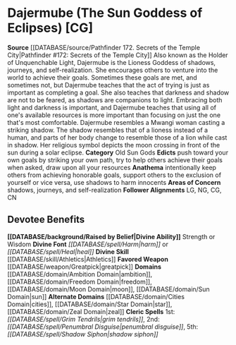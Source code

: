 ﻿---
ability:
- Strength
- Wisdom
ability_boost:
- Strength
- Wisdom
alignment: CG
deity:
- '[[DATABASE/deity/Dajermube|Dajermube]]'
deity_category: Old Sun Gods
divine_font: Harm or Heal
domain:
- '[[DATABASE/domain/Ambition Domain|Ambition]]'
- '[[DATABASE/domain/Cities Domain|Cities]]'
- '[[DATABASE/domain/Freedom Domain|Freedom]]'
- '[[DATABASE/domain/Moon Domain|Moon]]'
- '[[DATABASE/domain/Star Domain|Star]]'
- '[[DATABASE/domain/Sun Domain|Sun]]'
- '[[DATABASE/domain/Zeal Domain|Zeal]]'
favored_weapon: '[[DATABASE/weapon/Greatpick|Greatpick]]'
follower_alignment:
- LG
- NG
- CG
- CN
id: '235'
name: Dajermube
rarity: Common
skill:
- '[[DATABASE/skill/Athletics|Athletics]]'
source: '[[DATABASE/source/Pathfinder 172. Secrets of the Temple City|Pathfinder #172:
  Secrets of the Temple City]]'
type: Deity

---
# Dajermube (The Sun Goddess of Eclipses) [CG]

**Source** [[DATABASE/source/Pathfinder 172. Secrets of the Temple City|Pathfinder #172: Secrets of the Temple City]]
Also known as the Holder of Unquenchable Light, Dajermube is the Lioness Goddess of shadows, journeys, and self-realization. She encourages others to venture into the world to achieve their goals. Sometimes these goals are met, and sometimes not, but Dajermube teaches that the act of trying is just as important as completing a goal. She also teaches that darkness and shadow are not to be feared, as shadows are companions to light. Embracing both light and darkness is important, and Dajermube teaches that using all of one's available resources is more important than focusing on just the one that's most comfortable. 
Dajermube resembles a Mwangi woman casting a striking shadow. The shadow resembles that of a lioness instead of a human, and parts of her body change to resemble those of a lion while cast in shadow. Her religious symbol depicts the moon crossing in front of the sun during a solar eclipse.
**Category** Old Sun Gods
**Edicts** push toward your own goals by striking your own path, try to help others achieve their goals when asked, draw upon all your resources
**Anathema** intentionally keep others from achieving honorable goals, support others to the exclusion of yourself or vice versa, use shadows to harm innocents
**Areas of Concern** shadows, journeys, and self-realization
**Follower Alignments** LG, NG, CG, CN

## Devotee Benefits

**[[DATABASE/background/Raised by Belief|Divine Ability]]** Strength or Wisdom
**Divine Font** _[[DATABASE/spell/Harm|harm]]_ or _[[DATABASE/spell/Heal|heal]]_
**Divine Skill** [[DATABASE/skill/Athletics|Athletics]]
**Favored Weapon** [[DATABASE/weapon/Greatpick|greatpick]]
**Domains** [[DATABASE/domain/Ambition Domain|ambition]], [[DATABASE/domain/Freedom Domain|freedom]], [[DATABASE/domain/Moon Domain|moon]], [[DATABASE/domain/Sun Domain|sun]]
**Alternate Domains** [[DATABASE/domain/Cities Domain|cities]], [[DATABASE/domain/Star Domain|star]], [[DATABASE/domain/Zeal Domain|zeal]]
**Cleric Spells** 1st: _[[DATABASE/spell/Grim Tendrils|grim tendrils]]_, 2nd: _[[DATABASE/spell/Penumbral Disguise|penumbral disguise]]_, 5th: _[[DATABASE/spell/Shadow Siphon|shadow siphon]]_